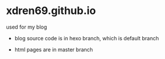 # xdren69.github.io
used for my blog

- blog source code is in hexo branch, which is default branch

- html pages are in master branch
